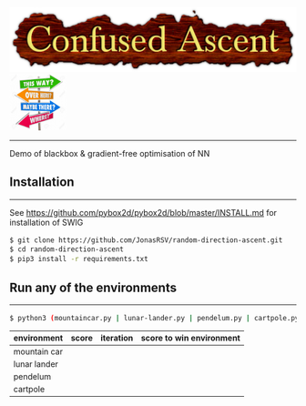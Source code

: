 <div style="flex-layout: row;">
  <img src="images/title.png" />
  <img src="images/confusion.jpg" height=100px />
</div>

---

Demo of blackbox & gradient-free optimisation of NN 


## Installation
---

See https://github.com/pybox2d/pybox2d/blob/master/INSTALL.md for installation of SWIG


```bash
$ git clone https://github.com/JonasRSV/random-direction-ascent.git
$ cd random-direction-ascent
$ pip3 install -r requirements.txt
``` 


## Run any of the environments 
---

```bash
$ python3 (mountaincar.py | lunar-lander.py | pendelum.py | cartpole.py)
```


|environment   | score  | iteration  | score to win environment  |
|---|---|---|---|
| mountain car   |   |   |   |
| lunar lander   |   |   |   |
| pendelum   |   |   |   |
| cartpole  |   |   |   |
